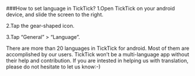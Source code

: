 ###How to set language in TickTick?
1.Open TickTick on your android device, and slide the screen to the right.

2.Tap the gear-shaped icon.

3.Tap “General” > “Language”.


There are more than 20 languages in TickTick for android. Most of them are accomplished by our users. TickTick won’t be a multi-language app without their help and contribution. If you are intested in helping us with translation, please do not hesitate to let us know:-)

